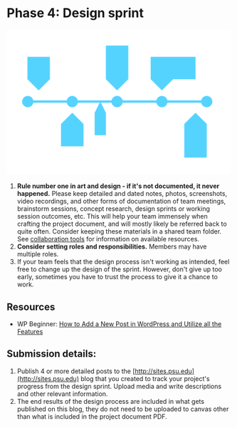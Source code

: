 # Phase 4: Design sprint

![sprint timeline graphic](/assets/timeline@2x.png)

1. **Rule number one in art and design - if it's not documented, it never happened.** Please keep detailed and dated notes, photos, screenshots, video recordings, and other forms of documentation of team meetings, brainstorm sessions, concept research, design sprints or working session outcomes, etc. This will help your team immensely when crafting the project document, and will mostly likely be referred back to quite often. Consider keeping these materials in a shared team folder. See [collaboration tools](/collaboration-tools.md) for information on available resources.
2. **Consider setting roles and responsibilities.** Members may have multiple roles.
3. If your team feels that the design process isn't working as intended, feel free to change up the design of the sprint. However, don't give up too early, sometimes you have to trust the process to give it a chance to work.

## Resources

* WP Beginner: [How to Add a New Post in WordPress and Utilize all the Features](https://www.wpbeginner.com/beginners-guide/how-to-add-a-new-post-in-wordpress-and-utilize-all-the-features/)



## Submission details:

1. Publish 4 or more detailed posts to the [http://sites.psu.edu](http://sites.psu.edu) blog that you created to track your project's progress from the design sprint. Upload media and write descriptions and other relevant information.
2. The end results of the design process are included in what gets published on this blog, they do not need to be uploaded to canvas other than what is included in the project document PDF.



